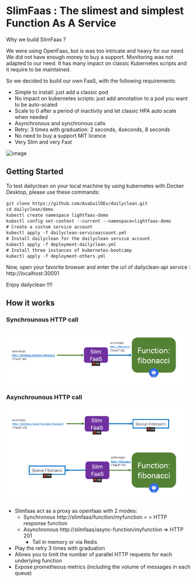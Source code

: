 # SlimFaas : The slimest and simplest Function As A Service

Why we build SlimFaas ?

We were using OpenFaas, but is was too intricate and heavy for our need. We did not have enough money to buy a support. Monitoring was not adapted to our need.
It has many impact on classic Kubernetes scripts and it require to be maintained.

So we decided to build our own FaaS, with the following requirements:
- Simple to install: just add a classic pod
- No impact on kubernetes scripts: just add annotation to a pod you want to be auto-scaled
- Scale to 0 after a period of inactivity and let classic HPA auto scale when needed
- Asynchronous and synchronous calls
- Retry: 3 times with graduation: 2 seconds, 4seconds, 8 seconds
- No need to buy a support MIT licence
- Very Slim and very Fast 

 ![image](https://user-images.githubusercontent.com/52236059/224073808-b4517320-3540-46c9-95c2-61928c0bc2e1.png)


## Getting Started

To test dailyclean on your local machine by using kubernetes with Docker Desktop, please use these commands:
 
```
git clone https://github.com/AxaGuilDEv/dailyclean.git
cd dailyclean/demo
kubectl create namespace lightfaas-demo
kubectl config set-context --current --namespace=lightfaas-demo
# Create a custom service account
kubectl apply -f dailyclean-serviceaccount.yml
# Install dailyclean for the dailyclean service account
kubectl apply -f deployment-dailyclean.yml
# Install three instances of kubernetes-bootcamp
kubectl apply -f deployment-others.yml
```

Now, open your favorite browser and enter the url of dailyclean-api service : http://localhost:30001

Enjoy dailyclean !!!!

## How it works

### Synchrounous HTTP call
![sync_http_call.PNG](documentation%2Fsync_http_call.PNG)

### Asynchrounous HTTP call
![async_http_call.PNG](documentation%2Fasync_http_call.PNG)


- Slimfaas act as a proxy as openfaas with 2 modes: 
  - Synchronous http://slimfaas/function/myfunction = > HTTP response function  
  - Asynchronous http://slimfaas/async-function/myfunction => HTTP 201
    - Tail in memory or via Redis
- Play the retry 3 times with graduation
- Allows you to limit the number of parallel HTTP requests for each underlying function 
- Expose prometheous metrics (including the volume of messages in each queue)
